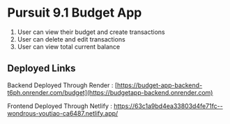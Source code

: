 # Pursuit 9.1 Budget App

1. User can view their budget and create transactions 
2. User can delete and edit transactions
3. User can view total current balance 

## Deployed Links
Backend Deployed Through Render : [https://budget-app-backend-t6ph.onrender.com/budget](https://budgetapp-backend.onrender.com)

Frontend Deployed Through Netlify : https://63c1a9bd4ea33803d4fe71fc--wondrous-youtiao-ca6487.netlify.app/
